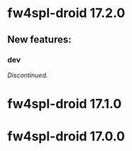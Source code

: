 # fw4spl-droid 17.2.0

## New features:

### dev

*Discontinued.*




# fw4spl-droid 17.1.0




# fw4spl-droid 17.0.0


